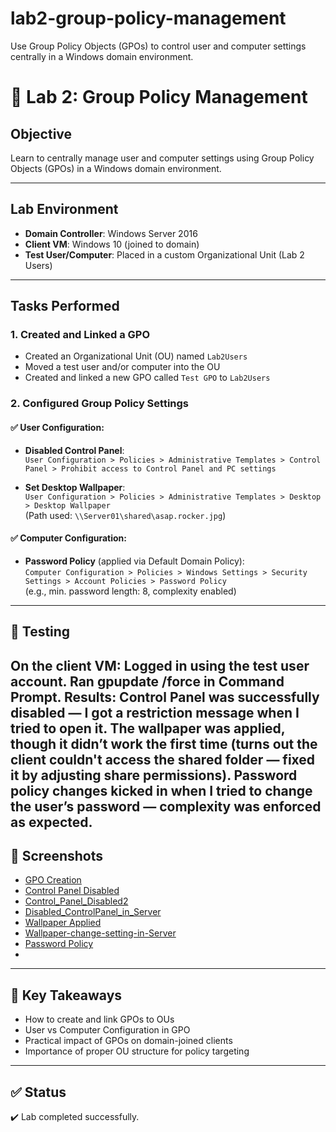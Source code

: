 # lab2-group-policy-management
Use Group Policy Objects (GPOs) to control user and computer settings centrally in a Windows domain environment.
# 🧪 Lab 2: Group Policy Management

## Objective
Learn to centrally manage user and computer settings using Group Policy Objects (GPOs) in a Windows domain environment.

---

## Lab Environment
- **Domain Controller**: Windows Server 2016
- **Client VM**: Windows 10 (joined to domain)
- **Test User/Computer**: Placed in a custom Organizational Unit (Lab 2 Users)

---

## Tasks Performed

### 1. Created and Linked a GPO
- Created an Organizational Unit (OU) named `Lab2Users`
- Moved a test user and/or computer into the OU
- Created and linked a new GPO called `Test GPO` to `Lab2Users`

### 2. Configured Group Policy Settings
#### ✅ User Configuration:
- **Disabled Control Panel**:  
  `User Configuration > Policies > Administrative Templates > Control Panel > Prohibit access to Control Panel and PC settings`

- **Set Desktop Wallpaper**:  
  `User Configuration > Policies > Administrative Templates > Desktop > Desktop Wallpaper`  
  (Path used: `\\Server01\shared\asap.rocker.jpg`)

#### ✅ Computer Configuration:
- **Password Policy** (applied via Default Domain Policy):  
  `Computer Configuration > Policies > Windows Settings > Security Settings > Account Policies > Password Policy`  
  (e.g., min. password length: 8, complexity enabled)

---

## 🧪 Testing

   On the client VM:
    Logged in using the test user account.
    Ran gpupdate /force in Command Prompt.
    Results:
    Control Panel was successfully disabled — I got a restriction message when I tried to open it.
    The wallpaper was applied, though it didn’t work the first time (turns out the client couldn't access the shared folder — fixed it by adjusting share permissions).
    Password policy changes kicked in when I tried to change the user’s password — complexity was enforced as expected.
---

## 📸 Screenshots

- [GPO Creation](screenshots1/newOrganisationalUnit.png)
- [Control Panel Disabled](screenshots1/ControlPanelDisabled.png)
- [Control_Panel_Disabled2](screenshots1/ControlPanelDisabled2.png)
- [Disabled_ControlPanel_in_Server](screenshots1/implyingDisableControlPanel.png)
- [Wallpaper Applied](screenshots1/WallpaperChanged.png)
- [Wallpaper-change-setting-in-Server](screenshots1/Wallpaper-change-setting-in-server.png)
- [Password Policy](screenshots1/PasswordPolicyEnforced.png)
- 

---

## 📘 Key Takeaways

- How to create and link GPOs to OUs
- User vs Computer Configuration in GPO
- Practical impact of GPOs on domain-joined clients
- Importance of proper OU structure for policy targeting

---

## ✅ Status
✔️ Lab completed successfully.
